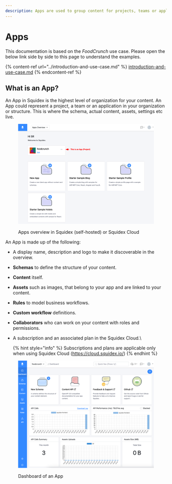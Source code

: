 ```yaml
---
description: Apps are used to group content for projects, teams or applications.
---
```


# Apps

This documentation is based on the _FoodCrunch_ use case. Please open the below link side by side to this page to understand the examples.

{% content-ref url="../introduction-and-use-case.md" %}
[introduction-and-use-case.md](../introduction-and-use-case.md)
{% endcontent-ref %}

## What is an App?

An App in Squidex is the highest level of organization for your content. An App could represent a project, a team or an application in your organization or structure. This is where the schema, actual content, assets, settings etc live.&#x20;

<figure><img src="../../.gitbook/assets/2022-10-27_18-04.png" alt=""><figcaption><p>Apps overview in Squidex (self-hosted) or Squidex Cloud</p></figcaption></figure>

An App is made up of the following:

* A display name, description and logo to make it discoverable in the overview.
* **Schemas** to define the structure of your content.
* **Content** itself.
* **Assets** such as images, that belong to your app and are linked to your content.
* **Rules** to model business workflows.
* **Custom workflow** definitions.
* **Collaborators** who can work on your content with roles and permissions.
*   A subscription and an associated plan in the Squidex Cloud.\


    {% hint style="info" %}
    Subscriptions and plans are applicable only when using Squidex Cloud (https://cloud.squidex.io/)
    {% endhint %}

<figure><img src="../../.gitbook/assets/2022-10-27_18-10.png" alt=""><figcaption><p>Dashboard of an App</p></figcaption></figure>
